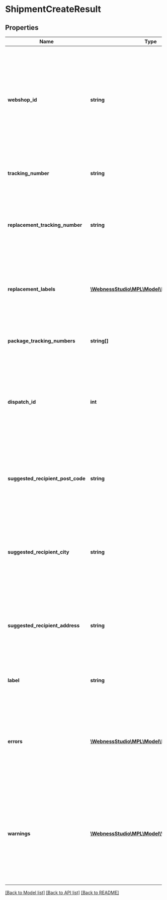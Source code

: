 # ShipmentCreateResult

## Properties
Name | Type | Description | Notes
------------ | ------------- | ------------- | -------------
**webshop_id** | **string** | Az adott szállítmány azonosítója. A kérésben kapott azonosítókat ismételjük meg itt, ez alapján lehet párosítani a választ a kéréssel.   /   The identifier of the given consignment. The IDs received in the request should be repeated here, based on which the response can be paired with the request. | [optional] 
**tracking_number** | **string** | A posta által kiosztott szállítmányazonosító   /   Consignment ID assigned by Magyar Posta | [optional] 
**replacement_tracking_number** | **string** | Amennyiben cserecsomag szolgáltatást vett igénybe, úgy az alapcsomag azonosítója.   /   If you used a replacement parcel service, the identifier of the base parcel. | [optional] 
**replacement_labels** | [**\WebnessStudio\MPL\Model\ReplacementLabel[]**](ReplacementLabel.md) | Amennyiben cserecsomag szolgáltatást vett igénybe, úgy az inverz csomag(ok) címiratai.   /   If you used a replacement parcel service, the address labels of the inverse parcel(s). | [optional] 
**package_tracking_numbers** | **string[]** | Szállítmányhoz tartozó csomagok azonosítói   /   Identifiers of the parcels belonging to the consignment | [optional] 
**dispatch_id** | **int** | 8 számjegyből álló feladásazonosító. Ezt az azonosítót a feladónak használnia kell majd az automatánál történő feladáskor.  /   8-digit dispatch ID. This ID will have to be used by the sender when dispatching at a parcel machine. | [optional] 
**suggested_recipient_post_code** | **string** | Amennyiben a címzett címe nem található a postai adatbázisban, akkor a posta által javasolt irányítószám.   /   If the recipient&#x27;s address is not in the postal database, the postcode suggested by Magyar Posta. | [optional] 
**suggested_recipient_city** | **string** | Amennyiben a címzett címe nem található a postai adatbázisban, akkor a posta által javasolt település.   /   If the recipient’s address is not in the postal database, the settlement suggested by Magyar Posta. | [optional] 
**suggested_recipient_address** | **string** | Amennyiben a címzett címe nem található a postai adatbázisban, akkor a posta által javasolt cím.   /   If the recipient&#x27;s address is not in the postal database, the address suggested by Magyar Posta. | [optional] 
**label** | **string** | Címirat PDF formátumban base64 enkódolva.   /   Address label in PDF format base64 encoded. | [optional] 
**errors** | [**\WebnessStudio\MPL\Model\ErrorDescriptor[]**](ErrorDescriptor.md) | A kérés végrehajtása során észlelt hibák. Amennyiben van hibalista, úgy az adott kérés sikertelenül zárult.   /   Errors detected during request execution. If there is an error list, the request was unsuccessful. | [optional] 
**warnings** | [**\WebnessStudio\MPL\Model\WarningDescriptor[]**](WarningDescriptor.md) | A kérés végrehajtása során észlelt hiányosságok. Amennyiben a lista tartalmaz elemet, úgy az adott kérés sikeresen zárult.   /   Deficiencies detected during the execution of the request. If the list contains an item, the request was completed successfully. | [optional] 

[[Back to Model list]](../../README.md#documentation-for-models) [[Back to API list]](../../README.md#documentation-for-api-endpoints) [[Back to README]](../../README.md)

